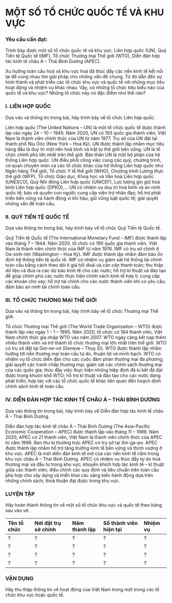 # MỘT SỐ TỔ CHỨC QUỐC TẾ VÀ KHU VỰC

### Yêu cầu cần đạt:

Trình bày được một số tổ chức quốc tế và khu vực: Liên hợp quốc (UN), Quỹ Tiền tệ Quốc tế (IMF), Tổ chức Thương mại Thế giới (WTO), Diễn đàn hợp tác kinh tế châu Á – Thái Bình Dương (APEC).

Xu hướng toàn cầu hoá và khu vực hoá đã thúc đẩy các nền kinh tế kết nối lại để cùng nhau tìm giải pháp cho những vấn đề chung. Từ đó dẫn đến sự hình thành và phát triển các tổ chức khu vực và quốc tế với những mục tiêu hoạt động và nhiệm vụ khác nhau. Vậy, có những tổ chức tiêu biểu nào của quốc tế và khu vực? Những tổ chức này có đặc điểm như thế nào?

### I. LIÊN HỢP QUỐC

Dựa vào và thông tin trong bài, hãy trình bày về tổ chức Liên hợp quốc.

Liên hợp quốc (The United Nations – UN) là một tổ chức quốc tế được thành lập vào ngày 24 – 10 – 1945. Năm 2020, UN có 193 quốc gia thành viên, Việt Nam là thành viên chính thức của UN từ năm 1977. Trụ sở của UN đặt tại thành phố Niu Oóc (New York – Hoa Kỳ). UN được thành lập nhằm mục tiêu hàng đầu là duy trì một nền hoà bình và trật tự thế giới bền vững. UN là tổ chức chính phủ lớn nhất trên thế giới. Bản thân UN là một bộ phận của hệ thống Liên hợp quốc. UN điều phối công việc cùng các quỹ, chương trình, cơ quan chuyên môn và các tổ chức khác của hệ thống Liên hợp quốc như Ngân hàng Thế giới, Tổ chức Y tế thế giới (WHO), Chương trình Lương thực thế giới (WFP), Tổ chức Giáo dục, Khoa học và Văn hoá Liên hợp quốc (UNESCO), Quỹ Nhi đồng Liên hợp quốc (UNICEF), Lực lượng gìn giữ hoà bình Liên hợp quốc (DPKO),...
UN có nhiệm vụ duy trì hoà bình và an ninh quốc tế; bảo vệ quyền con người; cung cấp viện trợ nhân đạo; hỗ trợ phát triển bền vững và hành động vì khí hậu; giữ vững luật quốc tế; giải quyết những vấn đề toàn cầu.

### II. QUỸ TIỀN TỆ QUỐC TẾ

Dựa vào thông tin trong bài, hãy trình bày về tổ chức Quỹ Tiền tệ Quốc tế.

Quỹ Tiền tệ Quốc tế (The International Monetary Fund – IMF) được thành lập vào tháng 7 – 1944. Năm 2020, tổ chức có 190 quốc gia thành viên, Việt Nam là thành viên chính thức của IMF từ năm 1976. IMF có trụ sở chính ở Oa-sinh-tơn (Washington – Hoa Kỳ). IMF được thành lập nhằm đảm bảo ổn định hệ thống tiền tệ quốc tế.
IMF có nhiệm vụ giám sát hệ thống tài chính toàn cầu bằng cách theo dõi tỉ giá hối đoái và cán cân thanh toán; thu thập dữ liệu và đưa ra các dự báo kinh tế cho các nước; hỗ trợ kĩ thuật và đào tạo để giúp chính phủ các nước thực hiện chính sách kinh tế hợp lí; cung cấp các khoản cho vay; hỗ trợ tài chính cho các nước thành viên khi có yêu cầu; đảm bảo an ninh tài chính toàn cầu.

### III. TỔ CHỨC THƯƠNG MẠI THẾ GIỚI

Dựa vào và thông tin trong bài, hãy trình bày về tổ chức Thương mại Thế giới.

Tổ chức Thương mại Thế giới (The World Trade Organization – WTO) được thành lập vào ngày 1 – 1 – 1995. Năm 2020, tổ chức có 164 thành viên, Việt Nam chính thức gia nhập WTO vào năm 2007. WTO ngày càng kết nạp thêm nhiều thành viên và trở thành tổ chức thương mại lớn nhất trên thế giới. WTO có trụ sở đặt tại Giơ-ne-vơ (Geneve – Thuỵ Sĩ). WTO được thành lập nhằm hướng tới nền thương mại toàn cầu tự do, thuận lợi và minh bạch.
WTO có nhiệm vụ tổ chức diễn đàn cho các cuộc đàm phán thương mại đa phương; giải quyết các tranh chấp thương mại; giám sát các chính sách thương mại của các quốc gia; thúc đẩy việc thực hiện những hiệp định đã kí kết đã đạt được trong khuôn khổ WTO; hỗ trợ kĩ thuật và đào tạo cho các nước đang phát triển; hợp tác với các tổ chức quốc tế khác liên quan đến hoạch định chính sách kinh tế toàn cầu.

### IV. DIỄN ĐÀN HỢP TÁC KINH TẾ CHÂU Á – THÁI BÌNH DƯƠNG

Dựa vào thông tin trong bài, hãy trình bày về Diễn đàn hợp tác kinh tế châu Á – Thái Bình Dương.

Diễn đàn hợp tác kinh tế châu Á – Thái Bình Dương (The Asia-Pacific Economic Cooperation – APEC) được thành lập vào tháng 11 – 1989. Năm 2020, APEC có 21 thành viên, Việt Nam là thành viên chính thức của APEC từ năm 1998. Ban thư kí thường trực APEC có trụ sở tại Xin-ga-po. APEC được thành lập nhằm hỗ trợ tăng trưởng kinh tế bền vững và thịnh vượng ở khu vực.
APEC là một diễn đàn kinh tế mở của các nền kinh tế nằm trong khu vực châu Á – Thái Bình Dương. APEC có nhiệm vụ thúc đẩy tự do hoá thương mại và đầu tư trong khu vực; khuyến khích hợp tác kinh tế – kĩ thuật giữa các thành viên; điều chỉnh các quy định và tiêu chuẩn trên toàn cầu phù hợp cho xây dựng và triển khai các sáng kiến hành động dựa trên những chính sách, thoả thuận đạt được trong khu vực.

### LUYỆN TẬP

Hãy hoàn thành thông tin về một số tổ chức khu vực và quốc tế theo bảng sau vào vở.

| Tên tổ chức | Nơi đặt trụ sở chính | Năm thành lập | Số thành viên hiện tại | Nhiệm vụ |
| :---------- | :------------------ | :------------ | :-------------------- | :------- |
| ? | ? | ? | ? | ? |
| ? | ? | ? | ? | ? |
| ? | ? | ? | ? | ? |
| ? | ? | ? | ? | ? |

### VẬN DỤNG

Hãy thu thập thông tin về hoạt động của Việt Nam trong một trong các tổ chức khu vực hoặc quốc tế.
